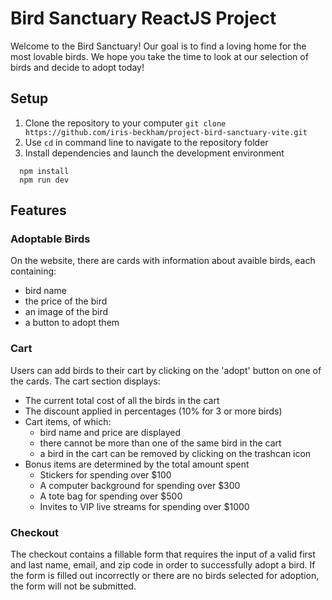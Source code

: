 # Bird Sanctuary ReactJS Project

Welcome to the Bird Sanctuary! Our goal is to find a loving home for the most lovable birds. We hope you take the time to look at our selection of birds and decide to adopt today!


## Setup
1. Clone the repository to your computer 
```git clone https://github.com/iris-beckham/project-bird-sanctuary-vite.git```
2. Use `cd` in command line to navigate to the repository folder
3. Install dependencies and launch the development environment
```
  npm install 
  npm run dev
```
## Features

### Adoptable Birds
On the website, there are cards with information about avaible birds, each containing:
-  bird name
- the price of the bird
- an image of the bird
- a button to adopt them

### Cart
Users can add birds to their cart by clicking on the 'adopt' button on one of the cards. The cart section displays:
- The current total cost of all the birds in the cart 
- The discount applied in percentages (10% for 3 or more birds)
- Cart items, of which:
  - bird name and price are displayed
  - there cannot be more than one of the same bird in the cart
  - a bird in the cart can be removed by clicking on the trashcan icon
- Bonus items are determined by the total amount spent
  - Stickers for spending over $100
  - A computer background for spending over $300
  - A tote bag for spending over $500
  - Invites to VIP live streams for spending over $1000

### Checkout
The checkout contains a fillable form that requires the input of a valid first and last name, email, and zip code in order to successfully adopt a bird. If the form is filled out incorrectly or there are no birds selected for adoption, the form will not be submitted. 

